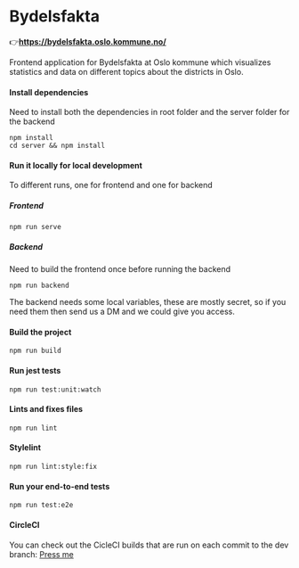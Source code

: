 # Bydelsfakta

👉**https://bydelsfakta.oslo.kommune.no/**

Frontend application for Bydelsfakta at Oslo kommune which visualizes statistics and data on different topics about the districts in Oslo.

#### Install dependencies
Need to install both the dependencies in root folder and the server folder for the backend
```
npm install
cd server && npm install
```

#### Run it locally for local development
To different runs, one for frontend and one for backend

##### Frontend
```
npm run serve
```

##### Backend
Need to build the frontend once before running the backend
```
npm run backend
```

The backend needs some local variables, these are mostly secret, so if you need them then send us a DM and we could give you access.

#### Build the project
```
npm run build
```

#### Run jest tests
```
npm run test:unit:watch
```

#### Lints and fixes files
```
npm run lint
```

#### Stylelint
```
npm run lint:style:fix
```

#### Run your end-to-end tests
```
npm run test:e2e
```

#### CircleCI

You can check out the CicleCI builds that are run on each commit to the dev branch: [Press me](https://circleci.com/gh/oslokommune/bydelsfakta)
